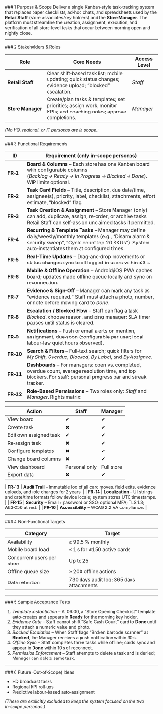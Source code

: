 \### 1  Purpose & Scope
Deliver a single Kanban‑style task‑tracking system that replaces paper checklists, ad‑hoc chats, and spreadsheets used by the **Retail Staff** (store associates/key holders) and the **Store Manager**. The platform must streamline the creation, assignment, execution, and verification of all store‑level tasks that occur between morning open and nightly close.

---

\### 2  Stakeholders & Roles

| Role              | Core Needs                                                                                                         | Access Level |
| ----------------- | ------------------------------------------------------------------------------------------------------------------ | ------------ |
| **Retail Staff**  | Clear shift‑based task list; mobile updating; quick status changes; evidence upload; “blocked” escalation.         | *Staff*      |
| **Store Manager** | Create/plan tasks & templates; set priorities; assign work; monitor KPIs; add coaching notes; approve completions. | *Manager*    |

*(No HQ, regional, or IT personas are in scope.)*

---

\### 3  Functional Requirements

| ID        | Requirement (only in‑scope personas)                                                                                                                                                                      |
| --------- | --------------------------------------------------------------------------------------------------------------------------------------------------------------------------------------------------------- |
| **FR‑1**  | **Board & Columns** – Each store has one Kanban board with configurable columns (*Backlog → Ready → In Progress → Blocked → Done*). WIP limits optional.                                                  |
| **FR‑2**  | **Task Card Fields** – Title, description, due date/time, assignee(s), priority, label, checklist, attachments, effort estimate, “blocked” flag.                                                          |
| **FR‑3**  | **Task Creation & Assignment** – Store Manager (only) can add, duplicate, assign, re‑order, or archive tasks. Retail Staff can self‑assign unclaimed tasks if permitted.                                  |
| **FR‑4**  | **Recurring & Template Tasks** – Manager may define daily/weekly/monthly templates (e.g., “Disarm alarm & security sweep”, “Cycle count top 20 SKUs”). System auto‑instantiates them at configured times. |
| **FR‑5**  | **Real‑Time Updates** – Drag‑and‑drop movements or status changes sync to all logged‑in users within ≤3 s.                                                                                                |
| **FR‑6**  | **Mobile & Offline Operation** – Android/iOS PWA caches board; updates made offline queue locally and sync on reconnection.                                                                               |
| **FR‑7**  | **Evidence & Sign‑Off** – Manager can mark any task as “evidence required.” Staff must attach a photo, number, or note before moving card to *Done*.                                                      |
| **FR‑8**  | **Escalation / Blocked Flow** – Staff can flag a task *Blocked*, choose reason, and ping manager; SLA timer pauses until status is cleared.                                                               |
| **FR‑9**  | **Notifications** – Push or email alerts on mention, assignment, due‑soon (configurable per user; local labour‑law quiet hours observed).                                                                 |
| **FR‑10** | **Search & Filters** – Full‑text search; quick filters for *My Shift*, *Overdue*, *Blocked*, *By Label*, and *By Assignee*.                                                                               |
| **FR‑11** | **Dashboards** – For managers: open vs. completed, overdue count, average resolution time, and top blockers. For staff: personal progress bar and streak tracker.                                         |
| **FR‑12** | **Role‑Based Permissions** – Two roles only: *Staff* and *Manager*. Rights matrix:                                                                                                                        |

| Action                 | Staff         | Manager    |
| ---------------------- | ------------- | ---------- |
| View board             | ✔︎            | ✔︎         |
| Create task            | ✖︎            | ✔︎         |
| Edit own assigned task | ✔︎            | ✔︎         |
| Re‑assign task         | ✖︎            | ✔︎         |
| Configure templates    | ✖︎            | ✔︎         |
| Change board columns   | ✖︎            | ✔︎         |
| View dashboard         | Personal only | Full store |
| Export data            | ✖︎            | ✔︎         |

\| **FR‑13** | **Audit Trail** – Immutable log of all card moves, field edits, evidence uploads, and role changes for 2 years. |
\| **FR‑14** | **Localization** – UI strings and date/time formats follow device locale; system stores UTC timestamps. |
\| **FR‑15** | **Security** – Email + password or SSO; optional MFA; TLS 1.3; AES‑256 at rest. |
\| **FR‑16** | **Accessibility** – WCAG 2.2 AA compliance. |

---

\### 4  Non‑Functional Targets

| Category                   | Target                                   |
| -------------------------- | ---------------------------------------- |
| Availability               | ≥ 99.5 % monthly                         |
| Mobile board load          | ≤ 1 s for ≤150 active cards              |
| Concurrent users per store | Up to 25                                 |
| Offline queue size         | ≥ 200 offline actions                    |
| Data retention             | 730 days audit log; 365 days attachments |

---

\### 5  Sample Acceptance Tests

1. *Template Instantiation* – At 06:00, a “Store Opening Checklist” template auto‑creates and appears in **Ready** for the morning key holder.
2. *Evidence Gate* – Staff cannot shift “Safe Cash Count” card to **Done** until they attach a numeric value and photo.
3. *Blocked Escalation* – When Staff flags “Broken barcode scanner” as **Blocked**, the Manager receives a push notification within 30 s.
4. *Offline Sync* – Staff completes three tasks while offline; cards sync and appear in **Done** within 10 s of reconnect.
5. *Permission Enforcement* – Staff attempts to delete a task and is denied; Manager can delete same task.

---

\### 6  Future (Out‑of‑Scope) Ideas

* HQ broadcast tasks
* Regional KPI roll‑ups
* Predictive labour‑based auto‑assignment

*(These are explicitly excluded to keep the system focused on the two in‑scope personas.)*
